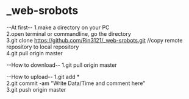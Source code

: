 # _web-srobots

--At first--
1.make a directory on your PC  
2.open terminal or commandline, go the directory  
3.git clone https://github.com/Rin3121/_web-srobots.git   //copy remote repository to local repository  
4.git pull origin master  

--How to download--
1.git pull origin master  

--How to upload--
1.git add *  
2.git commit -am "Write Data/Time and comment here"  
3.git push origin master  
